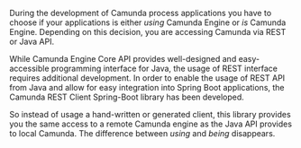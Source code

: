 During the development of Camunda process applications you have to choose if your applications is either
_using_ Camunda Engine or _is_ Camunda Engine. Depending on this decision, you are accessing Camunda via REST
or Java API.

While Camunda Engine Core API provides well-designed and easy-accessible programming interface for Java, the
usage of REST interface requires additional development. In order to enable the usage of REST API from Java
and allow for easy integration into Spring Boot applications, the Camunda REST Client Spring-Boot library has
been developed.

So instead of usage a hand-written or generated client, this library provides you the same access to a remote Camunda engine
as the Java API provides to local Camunda. The difference between _using_ and _being_ disappears. 
